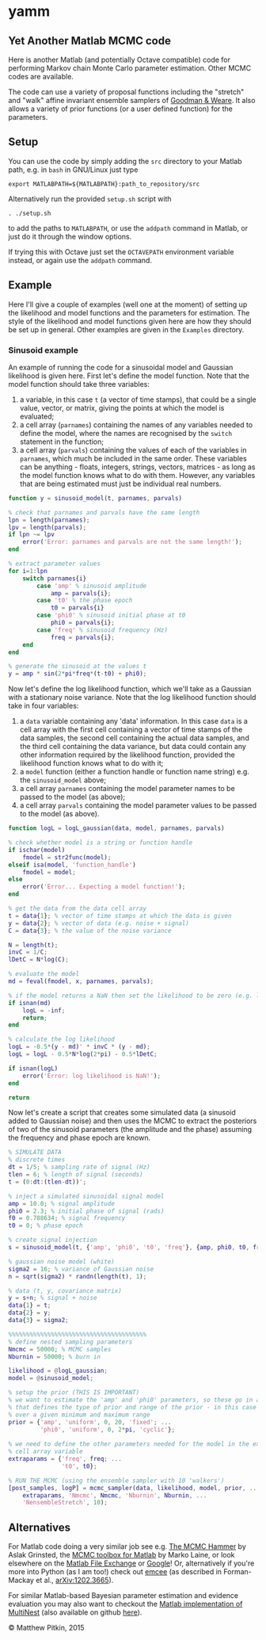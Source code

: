 # yamm
## Yet Another Matlab MCMC code

Here is another Matlab (and potentially Octave compatible) code for performing Markov chain Monte Carlo parameter estimation. Other MCMC codes are available.

The code can use a variety of proposal functions including the "stretch" and "walk" affine invariant ensemble samplers of [Goodman & Weare](http://msp.org/camcos/2010/5-1/p04.xhtml). It also allows a variety of prior functions (or a user defined function) for the parameters.

## Setup

You can use the code by simply adding the ``src`` directory to your Matlab path, e.g. in ``bash`` in GNU/Linux just type

    export MATLABPATH=${MATLABPATH}:path_to_repository/src

Alternatively run the provided ``setup.sh`` script with

    . ./setup.sh
    
to add the paths to ``MATLABPATH``, or use the ``addpath`` command in Matlab, or just do it through the window options.

If trying this with Octave just set the ``OCTAVEPATH`` environment variable instead, or again use the ``addpath`` command.

## Example

Here I'll give a couple of examples (well one at the moment) of setting up the likelihood and model functions and the parameters for estimation. The style of the likelihood and model functions given here are how they should be set up in general. Other examples are given in the ``Examples`` directory.

### Sinusoid example

An example of running the code for a sinusoidal model and Gaussian likelihood is given here. First let's define the model function. Note that the model function should take three variables:
 1. a variable, in this case ``t`` (a vector of time stamps), that could be a single value, vector, or matrix, giving the points at which the model is evaluated;
 2. a cell array (``parnames``) containing the names of any variables needed to define the model, where the names are recognised by the ``switch`` statement in the function;
 3. a cell array (``parvals``) containing the values of each of the variables in ``parnames``, which much be included in the same order. These variables can be anything - floats, integers, strings, vectors, matrices - as long as the model function knows what to do with them. However, any variables that are being estimated must just be individual real numbers.

```matlab
function y = sinusoid_model(t, parnames, parvals)

% check that parnames and parvals have the same length
lpn = length(parnames);
lpv = length(parvals);
if lpn ~= lpv
    error('Error: parnames and parvals are not the same length!');
end

% extract parameter values
for i=1:lpn
    switch parnames{i}
        case 'amp' % sinusoid amplitude
            amp = parvals{i};
        case 't0' % the phase epoch
            t0 = parvals{i}
        case 'phi0' % sinusoid initial phase at t0
            phi0 = parvals{i};
        case 'freq' % sinusoid frequency (Hz)
            freq = parvals{i};
    end
end

% generate the sinusoid at the values t
y = amp * sin(2*pi*freq*(t-t0) + phi0);

```

Now let's define the log likelihood function, which we'll take as a Gaussian with a stationary noise variance. Note that the log likelihood function should take in four variables:
 1. a ``data`` variable containing any 'data' information. In this case ``data`` is a cell array with the first cell containing a vector of time stamps of the data samples, the second cell containing the actual data samples, and the third cell containing the data variance, but data could contain any other information required by the likelihood function, provided the likelihood function knows what to do with it;
 2. a ``model`` function (either a function handle or function name string) e.g. the ``sinusoid_model`` above;
 3. a cell array ``parnames`` containing the model parameter names to be passed to the model (as above);
 4. a cell array ``parvals`` containing the model parameter values to be passed to the model (as above).

```matlab
function logL = logL_gaussian(data, model, parnames, parvals)

% check whether model is a string or function handle
if ischar(model)
    fmodel = str2func(model);
elseif isa(model, 'function_handle')
    fmodel = model;
else
    error('Error... Expecting a model function!');
end

% get the data from the data cell array
t = data{1}; % vector of time stamps at which the data is given
y = data{2}; % vector of data (e.g. noise + signal)
C = data{3}; % the value of the noise variance

N = length(t);
invC = 1/C;
lDetC = N*log(C);

% evaluate the model
md = feval(fmodel, x, parnames, parvals);

% if the model returns a NaN then set the likelihood to be zero (e.g. loglikelihood to be -inf)
if isnan(md)
    logL = -inf;
    return;
end

% calculate the log likelihood
logL = -0.5*(y - md)' * invC * (y - md);
logL = logL - 0.5*N*log(2*pi) - 0.5*lDetC;

if isnan(logL)
    error('Error: log likelihood is NaN!');
end

return

```

Now let's create a script that creates some simulated data (a sinusoid added to Gaussian noise) and then uses the MCMC to extract the posteriors of two of the sinusoid parameters (the amplitude and the phase) assuming the frequency and phase epoch are known.
```matlab
% SIMULATE DATA
% discrete times
dt = 1/5; % sampling rate of signal (Hz)
tlen = 6; % length of signal (seconds)
t = (0:dt:(tlen-dt))';

% inject a simulated sinusoidal signal model
amp = 10.0; % signal amplitude
phi0 = 2.3; % initial phase of signal (rads)
f0 = 0.788634; % signal frequency
t0 = 0; % phase epoch

% create signal injection
s = sinusoid_model(t, {'amp', 'phi0', 't0', 'freq'}, {amp, phi0, t0, freq});

% gaussian noise model (white)
sigma2 = 16; % variance of Gaussian noise
n = sqrt(sigma2) * randn(length(t), 1);

% data (t, y, covariance matrix)
y = s+n; % signal + noise
data{1} = t;
data{2} = y;
data{3} = sigma2;

%%%%%%%%%%%%%%%%%%%%%%%%%%%%%%%%%%%%%%%
% define nested sampling parameters
Nmcmc = 50000; % MCMC samples
Nburnin = 50000; % burn in

likelihood = @logL_gaussian;
model = @sinusoid_model;

% setup the prior (THIS IS IMPORTANT)
% we want to estimate the 'amp' and 'phi0' parameters, so these go in a prior variable
% that defines the type of prior and range of the prior - in this case uniform priors
% over a given minimum and maximum range
prior = {'amp', 'uniform', 0, 20, 'fixed'; ...
         'phi0', 'uniform', 0, 2*pi, 'cyclic'};
         
% we need to define the other parameters needed for the model in the extraparams 
% cell array variable
extraparams = {'freq', freq; ...
               't0', t0};

% RUN THE MCMC (using the ensemble sampler with 10 'walkers')
[post_samples, logP] = mcmc_sampler(data, likelihood, model, prior, ...
    extraparams, 'Nmcmc', Nmcmc, 'Nburnin', Nburnin, ...
    'NensembleStretch', 10);

```

## Alternatives

For Matlab code doing a very similar job see e.g. [The MCMC Hammer](http://www.mathworks.com/matlabcentral/fileexchange/49537-the-mcmc-hammer---affine-invariant-mcmc-sampler) by Aslak Grinsted, the [MCMC toolbox for Matlab](http://helios.fmi.fi/~lainema/mcmc/) by Marko Laine, or look elsewhere on the [Matlab File Exchange](http://www.mathworks.com/matlabcentral/fileexchange/) or [Google](https://www.google.co.uk/#q=matlab+mcmc)! Or, alternatively if you're more into Python (as I am too!) check out [emcee](http://dan.iel.fm/emcee/current/) (as described in Forman-Mackay et al., [arXiv:1202.3665](http://arxiv.org/abs/1202.3665)).

For similar Matlab-based Bayesian parameter estimation and evidence evaluation you may also want to checkout the [Matlab implementation of MultiNest](http://ccpforge.cse.rl.ac.uk/gf/project/multinest/frs/) (also available on github [here](https://github.com/mattpitkin/matlabmultinest)).

&copy; Matthew Pitkin, 2015
